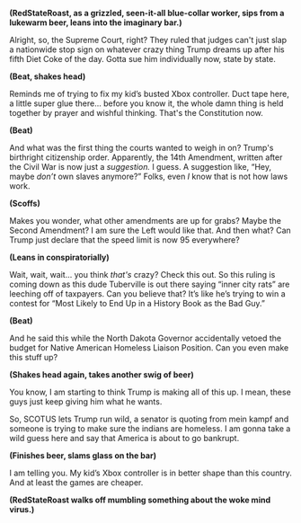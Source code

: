 **(RedStateRoast, as a grizzled, seen-it-all blue-collar worker, sips from a lukewarm beer, leans into the imaginary bar.)**

Alright, so, the Supreme Court, right? They ruled that judges can't just slap a nationwide stop sign on whatever crazy thing Trump dreams up after his fifth Diet Coke of the day. Gotta sue him individually now, state by state.

**(Beat, shakes head)**

Reminds me of trying to fix my kid’s busted Xbox controller. Duct tape here, a little super glue there… before you know it, the whole damn thing is held together by prayer and wishful thinking. That's the Constitution now.

**(Beat)**

And what was the first thing the courts wanted to weigh in on? Trump's birthright citizenship order. Apparently, the 14th Amendment, written after the Civil War is now just a *suggestion.* I guess. A suggestion like, “Hey, maybe *don’t* own slaves anymore?” Folks, even *I* know that is not how laws work.

**(Scoffs)**

Makes you wonder, what other amendments are up for grabs? Maybe the Second Amendment? I am sure the Left would like that. And then what? Can Trump just declare that the speed limit is now 95 everywhere? 

**(Leans in conspiratorially)**

Wait, wait, wait… you think *that's* crazy? Check this out. So this ruling is coming down as this dude Tuberville is out there saying “inner city rats” are leeching off of taxpayers. Can you believe that? It’s like he’s trying to win a contest for “Most Likely to End Up in a History Book as the Bad Guy.” 

**(Beat)**

And he said this while the North Dakota Governor accidentally vetoed the budget for Native American Homeless Liaison Position. Can you even make this stuff up? 

**(Shakes head again, takes another swig of beer)**

You know, I am starting to think Trump is making all of this up. I mean, these guys just keep giving him what he wants.

So, SCOTUS lets Trump run wild, a senator is quoting from mein kampf and someone is trying to make sure the indians are homeless. I am gonna take a wild guess here and say that America is about to go bankrupt.

**(Finishes beer, slams glass on the bar)**

I am telling you. My kid’s Xbox controller is in better shape than this country. And at least the games are cheaper.

**(RedStateRoast walks off mumbling something about the woke mind virus.)**